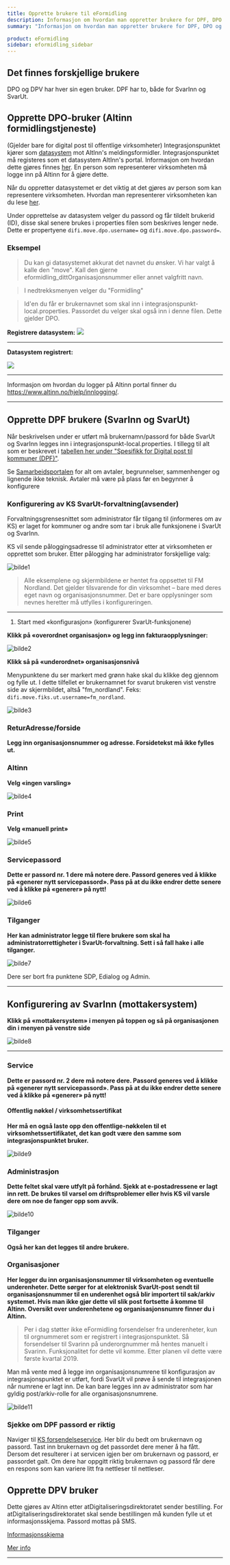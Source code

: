 ```yaml
---
title: Opprette brukere til eFormidling
description: Informasjon om hvordan man oppretter brukere for DPF, DPO og DPV
summary: "Informasjon om hvordan man oppretter brukere for DPF, DPO og DPV"

product: eFormidling
sidebar: eformidling_sidebar
---
```


## Det finnes forskjellige brukere

DPO og DPV har hver sin egen bruker. DPF har to, både for SvarInn og SvarUt. 

## Opprette DPO-bruker (Altinn formidlingstjeneste)

(Gjelder bare for digital post til offentlige virksomheter)
Integrasjonspunktet kjører som [datasystem](https://www.altinn.no/no/Portalhjelp/Datasystemer/) mot AltInn's meldingsformidler. Integrasjonspunktet må registeres som et datasystem AltInn's portal. Informasjon om hvordan dette gjøres finnes [her](https://www.altinn.no/no/Portalhjelp/Datasystemer/Registrere-datasystem/). En person som representerer virksomheten må logge inn på Altinn for å gjøre dette.

Når du oppretter datasystemet er det viktig at det gjøres av person som kan representere virksomheten. Hvordan man representerer virksomheten kan du lese [her](https://www.altinn.no/no/Portalhjelp/Hvordan-representere-andre/).

Under opprettelse av datasystem velger du passord og får tildelt brukerid (ID), disse skal senere brukes i properties filen som beskrives lenger nede. Dette er propertyene ```difi.move.dpo.username=``` og ```difi.move.dpo.password=```.

### Eksempel

> Du kan gi datasystemet akkurat det navnet du ønsker. Vi har valgt å kalle den "move". Kall den gjerne eformidling_dittOrganisasjonsnummer eller annet valgfritt navn.

> I nedtrekksmenyen velger du "Formidling"

> Id'en du får er brukernavnet som skal inn i integrasjonspunkt-local.properties. Passordet du velger skal også inn i denne filen. Dette gjelder DPO. 

**Registrere datasystem:**
![](/images/eformidling/altinnDatasystemRegistrer.PNG)

___

**Datasystem registrert:**


![](/images/eformidling/altinnDatasystemRegistrert.PNG)

___

Informasjon om hvordan du logger på Altinn portal finner du <a href="https://www.altinn.no/hjelp/innlogging/">https://www.altinn.no/hjelp/innlogging/</a>.

---

## Opprette DPF brukere (SvarInn og SvarUt)

 Når beskrivelsen under er utført må brukernamn/passord for både SvarUt og SvarInn legges inn i integrasjonspunkt-local.properties. I tillegg til alt som er beskrevet i [tabellen her under "Spesifikk for Digital post til kommuner (DPF)"]({{site.baseurl}}/docs/eformidling/installasjon/eformidling_properties_config#digital-post-til-virksomheter). 

Se [Samarbeidsportalen](http://samarbeid.digdir.no/eformidling/eformidling/20) for alt om avtaler, begrunnelser, sammenhenger og lignende ikke teknisk. Avtaler må være på plass før en begynner å konfigurere

### Konfigurering av KS SvarUt-forvaltning(avsender)

Forvaltningsgrensesnittet som administrator får tilgang til (informeres om av KS) er laget for kommuner og andre som tar i bruk alle funksjonene i SvarUt og SvarInn.  

KS vil sende påloggingsadresse til administrator etter at virksomheten er opprettet som bruker. Etter pålogging har administrator forskjellige valg: 
 
![bilde1](/images/eformidling/01_FIKS.png)
 
> Alle eksemplene og skjermbildene er hentet fra oppsettet til FM Nordland. Det gjelder tilsvarende for din virksomhet – bare med deres eget navn og organisasjonsnummer. Det er bare opplysninger som nevnes heretter må utfylles i konfigureringen. 

---

1. Start med «konfigurasjon» (konfigurerer SvarUt-funksjonene) 

**Klikk på «overordnet organisasjon» og legg inn fakturaopplysninger:**

![bilde2](/images/eformidling/02_FIKS.png)
 
**Klikk så på «underordnet» organisasjonsnivå**

Menypunktene du ser markert med grønn hake skal du klikke deg gjennom og fylle ut. I dette tilfellet er brukernamnet for svarut brukeren vist venstre side av skjermbildet, altså "fm_nordland". Feks: ```difi.move.fiks.ut.username=fm_nordland```.
 
![bilde3](/images/eformidling/03_FIKS.png) 
 

### ReturAdresse/forside
**Legg inn organisasjonsnummer og adresse. Forsidetekst må ikke fylles ut.** 

### Altinn
**Velg «ingen varsling»** 
 
![bilde4](/images/eformidling/04_FIKS.png)

### Print
**Velg «manuell print»** 

![bilde5](/images/eformidling/05_FIKS.png)

### Servicepassord
**Dette er passord nr. 1 dere må notere dere. Passord generes ved å klikke på «generer nytt servicepassord». Pass på at du ikke endrer dette senere ved å klikke på «generer» på nytt!**
 
![bilde6](/images/eformidling/06_FIKS.png) 

### Tilganger
**Her kan administrator legge til flere brukere som skal ha administratorrettigheter i SvarUt-forvaltning. Sett i så fall hake i alle tilganger.** 

![bilde7](/images/eformidling/07_FIKS.png)
 
Dere ser bort fra punktene SDP, Edialog og Admin. 

--- 

## Konfigurering av SvarInn (mottakersystem)

**Klikk på «mottakersystem» i menyen på toppen og så på organisasjonen din i menyen på venstre side** 

 
![bilde8](/images/eformidling/08_FIKS.png) 

---

### Service
**Dette er passord nr. 2 dere må notere dere. Passord generes ved å klikke på «generer nytt servicepassord». Pass på at du ikke endrer dette senere ved å klikke på «generer» på nytt!**  

#### Offentlig nøkkel / virksomhetssertifikat
**Her må en også laste opp den offentlige-nøkkelen til et virksomhetssertifikatet, det kan godt være den samme som integrasjonspunktet bruker.**
 
![bilde9](/images/eformidling/09_FIKS2.PNG)
 
### Administrasjon
**Dette feltet skal være utfylt på forhånd. Sjekk at e-postadressene er lagt inn rett. De brukes til varsel om driftsproblemer eller hvis KS vil varsle dere om noe de fanger opp som avvik.** 

![bilde10](/images/eformidling/10_FIKS.png)
  
### Tilganger
**Også her kan det legges til andre brukere.**

### Organisasjoner
**Her legger du inn organisasjonsnummer til virksomheten og eventuelle underenheter. Dette sørger for at elektronisk SvarUt-post sendt til organisasjonsnummer til en underenhet også blir importert til sak/arkiv systemet. Hvis man ikke gjør dette vil slik post fortsette å komme til Altinn. Oversikt over underenhetene og organisasjonsnumre finner du i Altinn.**

> Per i dag støtter ikke eFormidling forsendelser fra underenheter, kun til orgnummeret som er registrert i integrasjonspunktet. Så forsendelser til Svarinn på underorgnummer må hentes manuelt i Svarinn. Funksjonalitet for dette vil komme. Etter planen vil dette være første kvartal 2019.

Man må vente med å legge inn organisasjonsnumrene til konfigurasjon av integrasjonspunktet er utført, fordi SvarUt vil prøve å sende til integrasjonen når numrene er lagt inn. De kan bare legges inn av administrator som har gyldig post/arkiv-rolle for alle organisasjonsnumrene.  
 
![bilde11](/images/eformidling/11_FIKS.png)

### Sjekke om DPF passord er riktig
Naviger til [KS forsendelseservice](https://svarut.ks.no/tjenester/forsendelseservice/ForsendelsesServiceV6). Her blir du bedt om brukernavn og passord. Tast inn brukernavn og det passordet dere mener å ha fått. Dersom det resulterer i at servicen igjen ber om brukernavn og passord, er passordet galt. Om dere har oppgitt riktig brukernavn og passord får dere en respons som kan variere litt fra nettleser til nettleser.

## Opprette DPV bruker

Dette gjøres av Altinn etter atDigitaliseringsdirektoratet sender bestilling. For atDigitaliseringsdirektoratet skal sende bestillingen må kunden fylle ut et informasjonsskjema. Passord mottas på SMS.

[Informasjonsskjema](https://forms.office.com/Pages/ResponsePage.aspx?id=D1aOAK8I7EygVrNUR1A5ka_Oknk2ND5DhEKnqlTuZMlUMjhUWVMxWk1OUkw0SDZXME9NVk8zOUEwNS4u)

[Mer info](http://samarbeid.digdir.no/eformidling/ta-i-bruk-eformidling/98)

--- 
